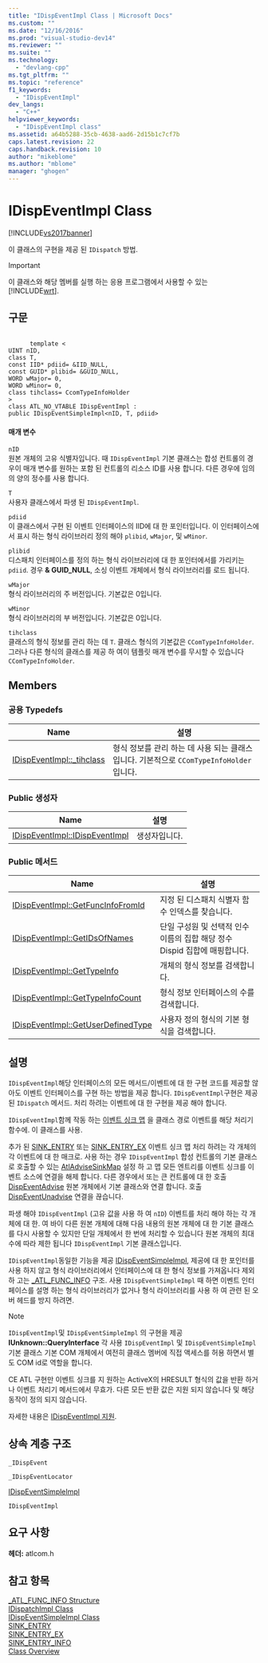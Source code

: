 ```yaml
---
title: "IDispEventImpl Class | Microsoft Docs"
ms.custom: ""
ms.date: "12/16/2016"
ms.prod: "visual-studio-dev14"
ms.reviewer: ""
ms.suite: ""
ms.technology: 
  - "devlang-cpp"
ms.tgt_pltfrm: ""
ms.topic: "reference"
f1_keywords: 
  - "IDispEventImpl"
dev_langs: 
  - "C++"
helpviewer_keywords: 
  - "IDispEventImpl class"
ms.assetid: a64b5288-35cb-4638-aad6-2d15b1c7cf7b
caps.latest.revision: 22
caps.handback.revision: 10
author: "mikeblome"
ms.author: "mblome"
manager: "ghogen"
---
```

# IDispEventImpl Class
[!INCLUDE[vs2017banner](../../assembler/inline/includes/vs2017banner.md)]

이 클래스의 구현을 제공 된 `IDispatch` 방법.  
  
> [!IMPORTANT]
>  이 클래스와 해당 멤버를 실행 하는 응용 프로그램에서 사용할 수 있는 [!INCLUDE[wrt](../../atl/reference/includes/wrt_md.md)].  
  
## 구문  
  
```  
  
      template <  
UINT nID,  
class T,  
const IID* pdiid= &IID_NULL,  
const GUID* plibid= &GUID_NULL,  
WORD wMajor= 0,  
WORD wMinor= 0,  
class tihclass= CcomTypeInfoHolder  
>  
class ATL_NO_VTABLE IDispEventImpl :  
public IDispEventSimpleImpl<nID, T, pdiid>  
```  
  
#### 매개 변수  
 `nID`  
 원본 개체의 고유 식별자입니다.  때 `IDispEventImpl` 기본 클래스는 합성 컨트롤의 경우이 매개 변수를 원하는 포함 된 컨트롤의 리소스 ID를 사용 합니다.  다른 경우에 임의의 양의 정수를 사용 합니다.  
  
 `T`  
 사용자 클래스에서 파생 된 `IDispEventImpl`.  
  
 `pdiid`  
 이 클래스에서 구현 된 이벤트 인터페이스의 IID에 대 한 포인터입니다.  이 인터페이스에서 표시 하는 형식 라이브러리 정의 해야 `plibid`, `wMajor`, 및 `wMinor`.  
  
 `plibid`  
 디스패치 인터페이스를 정의 하는 형식 라이브러리에 대 한 포인터에서를 가리키는 `pdiid`.  경우  **& GUID\_NULL**, 소싱 이벤트 개체에서 형식 라이브러리를 로드 됩니다.  
  
 `wMajor`  
 형식 라이브러리의 주 버전입니다.  기본값은 0입니다.  
  
 `wMinor`  
 형식 라이브러리의 부 버전입니다.  기본값은 0입니다.  
  
 `tihclass`  
 클래스의 형식 정보를 관리 하는 데 `T`.  클래스 형식의 기본값은 `CComTypeInfoHolder`. 그러나 다른 형식의 클래스를 제공 하 여이 템플릿 매개 변수를 무시할 수 있습니다 `CComTypeInfoHolder`.  
  
## Members  
  
### 공용 Typedefs  
  
|Name|설명|  
|----------|--------|  
|[IDispEventImpl::\_tihclass](../../atl/reference/idispeventimpl-class.md)|형식 정보를 관리 하는 데 사용 되는 클래스입니다.  기본적으로 `CComTypeInfoHolder`입니다.|  
  
### Public 생성자  
  
|Name|설명|  
|----------|--------|  
|[IDispEventImpl::IDispEventImpl](../Topic/IDispEventImpl::IDispEventImpl.md)|생성자입니다.|  
  
### Public 메서드  
  
|Name|설명|  
|----------|--------|  
|[IDispEventImpl::GetFuncInfoFromId](../Topic/IDispEventImpl::GetFuncInfoFromId.md)|지정 된 디스패치 식별자 함수 인덱스를 찾습니다.|  
|[IDispEventImpl::GetIDsOfNames](../Topic/IDispEventImpl::GetIDsOfNames.md)|단일 구성원 및 선택적 인수 이름의 집합 해당 정수 Dispid 집합에 매핑합니다.|  
|[IDispEventImpl::GetTypeInfo](../Topic/IDispEventImpl::GetTypeInfo.md)|개체의 형식 정보를 검색합니다.|  
|[IDispEventImpl::GetTypeInfoCount](../Topic/IDispEventImpl::GetTypeInfoCount.md)|형식 정보 인터페이스의 수를 검색합니다.|  
|[IDispEventImpl::GetUserDefinedType](../Topic/IDispEventImpl::GetUserDefinedType.md)|사용자 정의 형식의 기본 형식을 검색합니다.|  
  
## 설명  
 `IDispEventImpl`해당 인터페이스의 모든 메서드\/이벤트에 대 한 구현 코드를 제공할 않아도 이벤트 인터페이스를 구현 하는 방법을 제공 합니다.  `IDispEventImpl`구현은 제공 된 `IDispatch` 메서드.  처리 하려는 이벤트에 대 한 구현을 제공 해야 합니다.  
  
 `IDispEventImpl`함께 작동 하는  [이벤트 싱크 맵](../Topic/BEGIN_SINK_MAP.md) 을 클래스 경로 이벤트를 해당 처리기 함수에.  이 클래스를 사용.  
  
 추가 된  [SINK\_ENTRY](../Topic/SINK_ENTRY.md) 또는  [SINK\_ENTRY\_EX](../Topic/SINK_ENTRY_EX.md) 이벤트 싱크 맵 처리 하려는 각 개체의 각 이벤트에 대 한 매크로.  사용 하는 경우 `IDispEventImpl` 합성 컨트롤의 기본 클래스로 호출할 수 있는  [AtlAdviseSinkMap](../Topic/AtlAdviseSinkMap.md) 설정 하 고 맵 모든 엔트리를 이벤트 싱크를 이벤트 소스에 연결을 해제 합니다.  다른 경우에서 또는 큰 컨트롤에 대 한 호출  [DispEventAdvise](../Topic/IDispEventSimpleImpl::DispEventAdvise.md) 원본 개체에서 기본 클래스와 연결 합니다.  호출  [DispEventUnadvise](../Topic/IDispEventSimpleImpl::DispEventUnadvise.md) 연결을 끊습니다.  
  
 파생 해야 `IDispEventImpl` \(고유 값을 사용 하 여 `nID`\) 이벤트를 처리 해야 하는 각 개체에 대 한.  여 바이 다른 원본 개체에 대해 다음 내용의 원본 개체에 대 한 기본 클래스를 다시 사용할 수 있지만 단일 개체에서 한 번에 처리할 수 있습니다 원본 개체의 최대 수에 따라 제한 됩니다 `IDispEventImpl` 기본 클래스입니다.  
  
 `IDispEventImpl`동일한 기능을 제공  [IDispEventSimpleImpl](../../atl/reference/idispeventsimpleimpl-class.md), 제공에 대 한 포인터를 사용 하지 않고 형식 라이브러리에서 인터페이스에 대 한 형식 정보를 가져옵니다 제외 하 고는  [\_ATL\_FUNC\_INFO](../../atl/reference/atl-func-info-structure.md) 구조.  사용 `IDispEventSimpleImpl` 때 하면 이벤트 인터페이스를 설명 하는 형식 라이브러리가 없거나 형식 라이브러리를 사용 하 여 관련 된 오버 헤드를 방지 하려면.  
  
> [!NOTE]
>  `IDispEventImpl`및 `IDispEventSimpleImpl` 의 구현을 제공  **IUnknown::QueryInterface** 각 사용 `IDispEventImpl` 및 `IDispEventSimpleImpl` 기본 클래스 기본 COM 개체에서 여전히 클래스 멤버에 직접 액세스를 허용 하면서 별도 COM id로 역할을 합니다.  
  
 CE ATL 구현만 이벤트 싱크를 지 원하는 ActiveX의 HRESULT 형식의 값을 반환 하거나 이벤트 처리기 메서드에서 무효가. 다른 모든 반환 값은 지원 되지 않습니다 및 해당 동작이 정의 되지 않습니다.  
  
 자세한 내용은  [IDispEventImpl 지원](../../atl/supporting-idispeventimpl.md).  
  
## 상속 계층 구조  
 `_IDispEvent`  
  
 `_IDispEventLocator`  
  
 [IDispEventSimpleImpl](../../atl/reference/idispeventsimpleimpl-class.md)  
  
 `IDispEventImpl`  
  
## 요구 사항  
 **헤더:**  atlcom.h  
  
## 참고 항목  
 [\_ATL\_FUNC\_INFO Structure](../../atl/reference/atl-func-info-structure.md)   
 [IDispatchImpl Class](../../atl/reference/idispatchimpl-class.md)   
 [IDispEventSimpleImpl Class](../../atl/reference/idispeventsimpleimpl-class.md)   
 [SINK\_ENTRY](../Topic/SINK_ENTRY.md)   
 [SINK\_ENTRY\_EX](../Topic/SINK_ENTRY_EX.md)   
 [SINK\_ENTRY\_INFO](../Topic/SINK_ENTRY_INFO.md)   
 [Class Overview](../../atl/atl-class-overview.md)